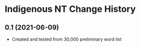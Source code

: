Indigenous NT Change History
====================

0.1 (2021-06-09)
----------------
* Created and tested from 30,000 preliminary word list
